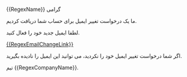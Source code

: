 {{RegexName}} گرامی

ما یک درخواست تغییر ایمیل برای حساب شما دریافت کردیم.

لطفا ایمیل جدید خود را فعال کنید.

<a href="{{RegexEmailChangeLink}}">{{RegexEmailChangeLink}}</a>

اگر شما درخواست تغییر ایمیل خود را نکردید، می توانید این ایمیل را نادیده بگیرید.

تیم {{RegexCompanyName}}.
